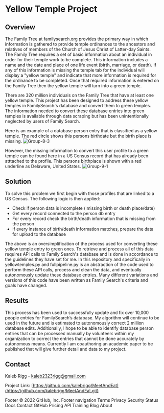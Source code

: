 # Yellow Temple Project

## Overview 
The Family Tree at familysearch.org provides the primary way in which information is gathered to provide temple ordinances to the ancestors and relatives of members of the Church of Jesus Christ of Latter-day Saints. The Family Tree requires a set of basic information about an individual in order for their temple work to be complete. This information includes a name and the date and place of one life event (birth, marriage, or death). If any of this information is missing the temple tab for the individual will display a "yellow temple" and indicate that more information is required for the ordinance to be completed. Once that required information is entered on the Family Tree then the yellow temple will turn into a green temple.

There are 320 million individuals on the Family Tree that have at least one yellow temple. This project has been designed to address these yellow temples in FamilySearch's database and convert them to green temples. The information needed to convert these database entries into green temples is available through data scraping
but has been unintentionally neglected by users of Family Search. 

Here is an example of a database person entry that is classified as a yellow temple. The red circle shows this persons birthdate but the birth place is missing. 
<img src="https://i.ibb.co/qFDNSwV/Group-8-3.png" alt="Group-8-3" border="0">

However, the missing information to convert this user profile to a green temple can be found here in a US Census record that has already been atttached to the profile. This persons birthplace is shown with a red underline as Delaware, United States. 
<img src="https://i.ibb.co/SNJM7Gj/Group-9-1.png" alt="Group-9-1" border="0">

## Solution 

To solve this problem we first begin with those profiles that are linked to a US Census. The following logic is then applied: 
 * Check if person data is incomplete ( missing birth or death place/date) 
 * Get every record connected to the person db entry 
 * For every record check the birth/death information that is missing from the person 
 * If every instance of birth/death information matches, prepare the data for upload to the database
 
The above is an oversimplification of the process used for converting these yellow temple entry to green ones. To retrieve and process all of this data requires 
API calls to Family Search's database and is done in accordance to the guidelines they have set for me. In this repository and specifically in yellowtemples.py and fullpipeline.py is an abstraction of the code used to perform these API calls, process and clean the data, and eventually autonomously update these database entries. Many different variations and versions of this code have been written as Family Search's criteria and goals have changed. 

## Results

This process has been used to successfully update and fix over 10,000 people entries for FamilySearch’s database. My algorithm will continue to be used in the future and is estimated to autonomously correct 2 million database edits. Additionally, I hope to be able to identify database person entries that can be processed manually by volunteers within my organization to correct the entries that cannot be done accurately by autonomous means. Currently I am coauthoring an academic paper to be published that will give further detail and data to my project. 


## Contact

Kaleb Rigg - kaleb2323rigg@gmail.com 

Project Link: [https://github.com/kalebrigg/MeetAndEat](https://github.com/kalebrigg/MeetAndEat.git)


<!-- MARKDOWN LINKS & IMAGES -->
<!-- https://www.markdownguide.org/basic-syntax/#reference-style-links -->
[contributors-shield]: https://img.shields.io/github/contributors/NicolasBrondin/basic-readme-template.svg?style=flat-square
[contributors-url]: https://github.com/NicolasBrondin/basic-readme-template/graphs/contributors
[forks-shield]: https://img.shields.io/github/forks/NicolasBrondin/basic-readme-template.svg?style=flat-square
[forks-url]: https://github.com/NicolasBrondin/basic-readme-template/network/members
[stars-shield]: https://img.shields.io/github/stars/NicolasBrondin/basic-readme-template.svg?style=flat-square
[stars-url]: https://github.com/NicolasBrondin/basic-readme-template/stargazers
[issues-shield]: https://img.shields.io/github/issues/NicolasBrondin/basic-readme-template.svg?style=flat-square
[issues-url]: https://github.com/NicolasBrondin/basic-readme-template/issues
[license-shield]: https://img.shields.io/github/license/NicolasBrondin/basic-readme-template.svg?style=flat-square
[license-url]: https://github.com/NicolasBrondin/basic-readme-template/blob/master/LICENSE.txt
[linkedin-shield]: https://img.shields.io/badge/-LinkedIn-black.svg?style=flat-square&logo=linkedin&colorB=555
[linkedin-url]: https://linkedin.com/in/othneildrew
[product-screenshot]: docs/cover.jpg
Footer
© 2022 GitHub, Inc.
Footer navigation
Terms
Privacy
Security
Status
Docs
Contact GitHub
Pricing
API
Training
Blog
About

